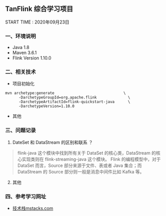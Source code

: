 ## TanFlink 综合学习项目 

 START TIME : 2020年09月23日

### 一、环境说明
- Java 1.8
- Maven 3.6.1
- Flink Version 1.10.0


### 二、相关技术
- 项目初始化
```shell script
mvn archetype:generate                               \
      -DarchetypeGroupId=org.apache.flink              \
      -DarchetypeArtifactId=flink-quickstart-java      \
      -DarchetypeVersion=1.10.0
```
- 其他



### 三、问题记录
1. DateSet 和 DataStream 的区别和联系 ？
>  flink-java 这个模块中找到所有关于 DataSet 的核心类，DataStream 的核心实现类则在 flink-streaming-java 这个模块。
>  Flink 的编程模型中，对于 DataSet 而言，Source 部分来源于文件、表或者 Java 集合；而 DataStream 的 Source 部分则一般是消息中间件比如 Kafka 等。
>
2. 其他



### 四、参考学习网址
- [技术栈mstacks.com](http://mstacks.com/141/1505.html#content1505)